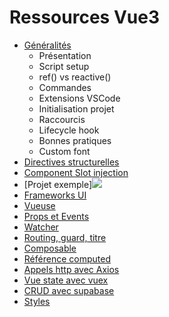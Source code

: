 # Ressources Vue3

* [Généralités](https://github.com/gsoulie/vue-resources/blob/main/vue-init.md)      
	* Présentation     
	* Script setup
	* ref() vs reactive()
	* Commandes    
	* Extensions VSCode    
	* Initialisation projet    
	* Raccourcis    
	* Lifecycle hook    
	* Bonnes pratiques      
	* Custom font     
* [Directives structurelles](https://github.com/gsoulie/vue-resources/blob/main/vue-directive.md)      
* [Component Slot injection](https://github.com/gsoulie/vue-resources/blob/main/vue-component.md)      
* [Projet exemple][<img src="https://img.shields.io/badge/Dépôt-Example-DD0031.svg?logo=LOGO">](https://github.com/gsoulie/vue-example-ubereats)      
* [Frameworks UI](https://github.com/gsoulie/vue-resources/blob/main/vue-ui.md)     
* [Vueuse](https://github.com/gsoulie/vue-resources/blob/main/vue-use.md)     
* [Props et Events](https://github.com/gsoulie/vue-resources/blob/main/vue-event.md)     
* [Watcher](https://github.com/gsoulie/vue-resources/blob/main/vue-watcher.md)     
* [Routing, guard, titre](https://github.com/gsoulie/vue-resources/blob/main/vue-routing.md)     
* [Composable](https://github.com/gsoulie/vue-resources/blob/main/vue-composable.md)      
* [Référence computed](https://github.com/gsoulie/vue-resources/blob/main/vue-computed.md)      
* [Appels http avec Axios](https://github.com/gsoulie/vue-resources/blob/main/vue-http.md)       
* [Vue state avec vuex](https://github.com/gsoulie/vue-resources/blob/main/vue-state.md)     
* [CRUD avec supabase](https://github.com/gsoulie/vue-resources/blob/main/vue-supabase.md)     
* [Styles](https://github.com/gsoulie/vue-resources/blob/main/vue-style.md)     
